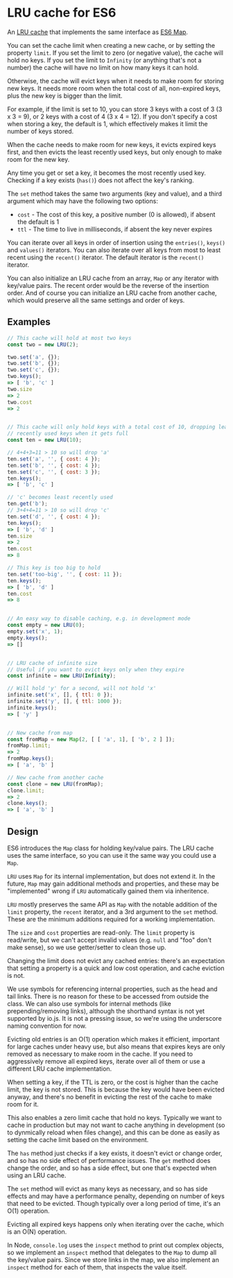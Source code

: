 # LRU cache for ES6

An [LRU cache](http://www.cs.uml.edu/~jlu1/doc/codes/lruCache.html) that
implements the same interface as [ES6
Map](https://developer.mozilla.org/en-US/docs/Web/JavaScript/Reference/Global_Objects/Map).

You can set the cache limit when creating a new cache, or by setting the
property `limit`.  If you set the limit to zero (or negative value), the cache
will hold no keys.  If you set the limit to `Infinity` (or anything that's not a
number) the cache will have no limit on how many keys it can hold.

Otherwise, the cache will evict keys when it needs to make room for storing new
keys.  It needs more room when the total cost of all, non-expired keys, plus the
new key is bigger than the limit.

For example, if the limit is set to 10, you can store 3 keys with a cost of 3 (3
x 3 = 9), or 2 keys with a cost of 4 (3 x 4 = 12).  If you don't specify a cost
when storing a key, the default is 1, which effectively makes it limit the
number of keys stored.

When the cache needs to make room for new keys, it evicts expired keys first,
and then evicts the least recently used keys, but only enough to make room for
the new key.

Any time you get or set a key, it becomes the most recently used key.  Checking
if a key exists (`has()`) does not affect the key's ranking.

The `set` method takes the same two arguments (key and value), and a third
argument which may have the following two options:

- `cost` - The cost of this key, a positive number (0 is allowed), if absent the
default is 1
- `ttl` - The time to live in milliseconds, if absent the key never expires

You can iterate over all keys in order of insertion using the `entries()`,
`keys()` and `values()` iterators.  You can also iterate over all keys from most
to least recent using the `recent()` iterator.  The default iterator is the
`recent()` iterator.

You can also initialize an LRU cache from an array, `Map` or any iterator with
key/value pairs.  The recent order would be the reverse of the insertion order.
And of course you can initialize an LRU cache from another cache, which would
preserve all the same settings and order of keys.


## Examples

```js
// This cache will hold at most two keys
const two = new LRU(2);

two.set('a', {});
two.set('b', {});
two.set('c', {});
two.keys();
=> [ 'b', 'c' ]
two.size
=> 2
two.cost
=> 2


// This cache will only hold keys with a total cost of 10, dropping least
// recently used keys when it gets full
const ten = new LRU(10);

// 4+4+3=11 > 10 so will drop 'a'
ten.set('a', '', { cost: 4 });
ten.set('b', '', { cost: 4 });
ten.set('c', '', { cost: 3 });
ten.keys();
=> [ 'b', 'c' ]

// 'c' becomes least recently used
ten.get('b');
// 3+4+4=11 > 10 so will drop 'c'
ten.set('d', '', { cost: 4 });
ten.keys();
=> [ 'b', 'd' ]
ten.size
=> 2
ten.cost
=> 8

// This key is too big to hold
ten.set('too-big', '', { cost: 11 });
ten.keys();
=> [ 'b', 'd' ]
ten.cost
=> 8


// An easy way to disable caching, e.g. in development mode
const empty = new LRU(0);
empty.set('x', 1);
empty.keys();
=> []


// LRU cache of infinite size
// Useful if you want to evict keys only when they expire
const infinite = new LRU(Infinity);

// Will hold 'y' for a second, will not hold 'x'
infinite.set('x', [], { ttl: 0 });
infinite.set('y', [], { ttl: 1000 });
infinite.keys();
=> [ 'y' ]


// New cache from map
const fromMap = new Map(2, [ [ 'a', 1], [ 'b', 2 ] ]);
fromMap.limit;
=> 2
fromMap.keys();
=> [ 'a', 'b' ]

// New cache from another cache
const clone = new LRU(fromMap);
clone.limit;
=> 2
clone.keys();
=> [ 'a', 'b' ]
```


## Design

ES6 introduces the `Map` class for holding key/value pairs.  The LRU cache uses
the same interface, so you can use it the same way you could use a `Map`.

`LRU` uses `Map` for its internal implementation, but does not extend it.  In
the future, `Map` may gain additional methods and properties, and these may be
"implemented" wrong if `LRU` automatically gained them via inheritence.

`LRU` mostly preserves the same API as `Map` with the notable addition of the
`limit` property, the `recent` iterator, and a 3rd argument to the `set` method.
These are the minimum additions required for a working implementation.

The `size` and `cost` properties are read-only.  The `limit` property is
read/write, but we can't accept invalid values (e.g. `null` and "foo" don't make
sense), so we use getter/setter to clean those up.

Changing the limit does not evict any cached entries: there's an expectation
that setting a property is a quick and low cost operation, and cache eviction is
not.

We use symbols for referencing internal properties, such as the head and tail
links.  There is no reason for these to be accessed from outside the class.  We
can also use symbols for internal methods (like prepending/removing links),
although the shorthand syntax is not yet supported by io.js.  It is not a
pressing issue, so we're using the underscore naming convention for now.

Evicting old entries is an O(1) operation which makes it efficient, important
for large caches under heavy use, but also means that expires keys are only
removed as necessary to make room in the cache.  If you need to aggressively
remove all expired keys, iterate over all of them or use a different LRU cache
implementation.

When setting a key, if the TTL is zero, or the cost is higher than the cache
limit, the key is not stored.  This is because the key would have been evicted
anyway, and there's no benefit in evicting the rest of the cache to make room
for it.

This also enables a zero limit cache that hold no keys.  Typically we want to
cache in production but may not want to cache anything in development (so to
dynmically reload when files change), and this can be done as easily as setting
the cache limit based on the environment.

The `has` method just checks if a key exists, it doesn't evict or change order,
and so has no side effect of performance issues.  The `get` method does change
the order, and so has a side effect, but one that's expected when using an LRU
cache.

The `set` method will evict as many keys as necessary, and so has side effects
and may have a performance penalty, depending on number of keys that need to be
evicted.  Though typically over a long period of time, it's an O(1) operation.

Evicting all expired keys happens only when iterating over the cache, which is
an O(N) operation.

In Node, `console.log` uses the `inspect` method to print out complex objects,
so we implement an `inspect` method that delegates to the `Map` to dump all the
key/value pairs.  Since we store links in the map, we also implement an
`inspect` method for each of them, that inspects the value itself.

